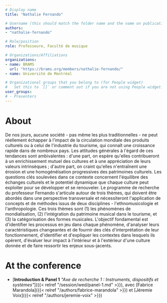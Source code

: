```yaml
---
# Display name
title: "Nathalie Fernando"

# Username (this should match the folder name and the name on publications)
authors:
- "nathalie-fernando"

# Role/position
role: Professeure, Faculté de musique

# Organizations/Affiliations
organizations:
- name: BRAMS
  url: "https://brams.org/members/nathalie-fernando/"
- name: Université de Montréal

# Organizational groups that you belong to (for People widget)
#   Set this to `[]` or comment out if you are not using People widget.
user_groups:
# - Presenters
---
```


# About

De nos jours, aucune société - pas même les plus traditionnelles - ne peut réellement échapper à l'impact de la circulation mondiale des produits culturels ou à celui de l'industrie du tourisme, qui connaît une croissance rapide dans de nombreux pays. Les attitudes générales à l'égard de ces tendances sont ambivalentes : d'une part, on espère qu'elles contribueront à un enrichissement mutuel des cultures et à une appréciation de leurs valeurs intrinsèques ; d'autre part, on craint qu'elles n'entraînent une érosion et une homogénéisation progressives des patrimoines culturels. Les questions clés soulevées dans ce contexte concernent l'équilibre des échanges culturels et le potentiel dynamique que chaque culture peut exploiter pour se développer et se renouveler. Le programme de recherche du professeur Fernando s'articule autour de trois thèmes, qui doivent être abordés dans une perspective transversale et nécessiteront l'application de concepts et de méthodes issus de deux disciplines - l'ethnomusicologie et l'anthropologie. Ces trois thèmes sont (1) les phénomènes de mondialisation, (2) l'intégration du patrimoine musical dans le tourisme, et (3) la catégorisation des formes musicales. L'objectif fondamental est d'identifier les processus en jeu dans chaque phénomène, d'analyser leurs caractéristiques changeantes et de fournir des clés d'interprétation de leur fonctionnement, d'identifier et d'expliquer les contextes dans lesquels ils opèrent, d'évaluer leur impact à l'intérieur et à l'extérieur d'une culture donnée et de faire ressortir les enjeux sous-jacents.



# At the conference

- [**Introduction & Panel 1** *"Axe de recherche 1 : Instruments, dispositifs et systèmes"*]({{< relref "/session/wed/panel-1.md" >}}), avec [Fabrice Marandola]({{< relref "/authors/fabrice-marandola" >}}) et [Jéremie Voix]({{< relref "/authors/jeremie-voix" >}})